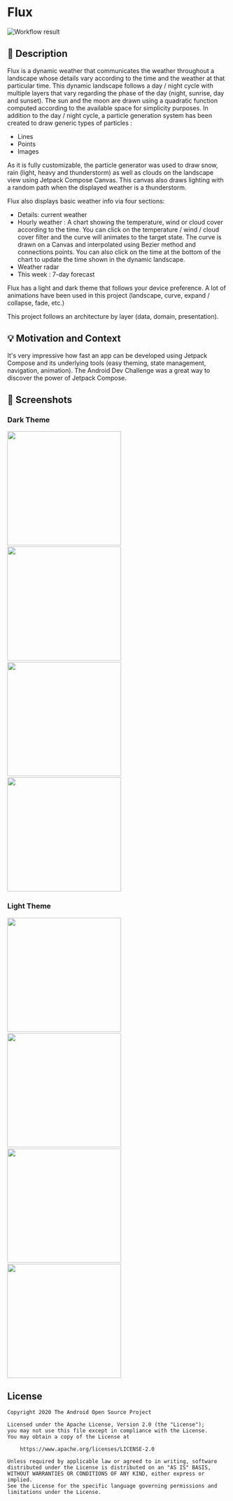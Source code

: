 # Flux

![Workflow result](https://github.com/fidloo/flux/workflows/Check/badge.svg)


## :scroll: Description
Flux is a dynamic weather that communicates the weather throughout a landscape whose details vary according to the time and the weather at that particular time.
This dynamic landscape follows a day / night cycle with multiple layers that vary regarding the phase of the day (night, sunrise, day and sunset). The sun and the moon are drawn using a quadratic function computed according to the available space for simplicity purposes.
In addition to the day / night cycle, a particle generation system has been created to draw generic types of particles : 
- Lines
- Points
- Images

As it is fully customizable, the particle generator was used to draw snow, rain (light, heavy and thunderstorm) as well as clouds on the landscape view using Jetpack Compose Canvas.
This canvas also draws lighting with a random path when the displayed weather is a thunderstorm.

Flux also displays basic weather info via four sections:
- Details: current weather
- Hourly weather : A chart showing the temperature, wind or cloud cover according to the time. You can click on the temperature / wind / cloud cover filter and the curve will animates to the target state. The curve is drawn on a Canvas and interpolated using Bezier method and connections points. You can also click on the time at the bottom of the chart to update the time shown in the dynamic landscape.
- Weather radar
- This week : 7-day forecast

Flux has a light and dark theme that follows your device preference.
A lot of animations have been used in this project (landscape, curve, expand / collapse, fade, etc.)

This project follows an architecture by layer (data, domain, presentation).



## :bulb: Motivation and Context
It's very impressive how fast an app can be developed using Jetpack Compose and its underlying tools (easy theming, state management, navigation, animation). The Android Dev Challenge was a great way to discover the power of Jetpack Compose.

## :camera_flash: Screenshots

### Dark Theme
<img src="/results/screenshot_1.png" width="260">&emsp;<img src="/results/screenshot_2.png" width="260">&emsp;<img src="/results/screenshot_3.png" width="260">&emsp;<img src="/results/screenshot_4.png" width="260">

### Light Theme
<img src="/results/screenshot_1_light.png" width="260">&emsp;<img src="/results/screenshot_2_light.png" width="260">&emsp;<img src="/results/screenshot_3_light.png" width="260">&emsp;<img src="/results/screenshot_4_light.png" width="260">


## License
```
Copyright 2020 The Android Open Source Project

Licensed under the Apache License, Version 2.0 (the "License");
you may not use this file except in compliance with the License.
You may obtain a copy of the License at

    https://www.apache.org/licenses/LICENSE-2.0

Unless required by applicable law or agreed to in writing, software
distributed under the License is distributed on an "AS IS" BASIS,
WITHOUT WARRANTIES OR CONDITIONS OF ANY KIND, either express or implied.
See the License for the specific language governing permissions and
limitations under the License.
```